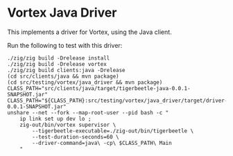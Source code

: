 # Vortex Java Driver

This implements a driver for Vortex, using the Java client.

Run the following to test with this driver:

```
./zig/zig build -Drelease install
./zig/zig build -Drelease vortex
./zig/zig build clients:java -Drelease
(cd src/clients/java && mvn package)
(cd src/testing/vortex/java_driver && mvn package)
CLASS_PATH="src/clients/java/target/tigerbeetle-java-0.0.1-SNAPSHOT.jar"
CLASS_PATH="${CLASS_PATH}:src/testing/vortex/java_driver/target/driver-0.0.1-SNAPSHOT.jar"
unshare --net --fork --map-root-user --pid bash -c "
    ip link set up dev lo ; 
    zig-out/bin/vortex supervisor \
        --tigerbeetle-executable=./zig-out/bin/tigerbeetle \
        --test-duration-seconds=60 \
        --driver-command=java\ -cp\ $CLASS_PATH\ Main
    "
```
